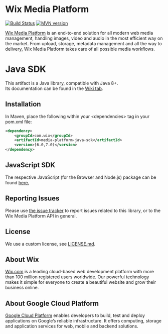 # Wix Media Platform

[![Build Status][travis-image]][travis-url] 
[![MVN version][mvn-image]][mvn-url]

[Wix Media Platform][wixmp-url] is an end-to-end solution for all modern web media management, handling images, video and audio in the most efficient way on the market. From upload, storage, metadata management and all the way to delivery, Wix Media Platform takes care of all possible media workflows.

# Java SDK

This artifact is a Java library, compatible with Java 8+.  
Its documentation can be found in the [Wiki tab](https://github.com/wix/media-platform-java-sdk/wiki).

## Installation
In Maven, place the following within your \<dependencies> tag in your pom.xml file:

```xml
<dependency>
    <groupId>com.wix</groupId>
    <artifactId>media-platform-java-sdk</artifactId>
    <version>[6.0,7.0)</version>
</dependency>
```

## JavaScript SDK

The respective JavaScript (for the Browser and Node.js) package can be found [here.][npm-url]

## Reporting Issues

Please use [the issue tracker](https://github.com/wix/media-platform-java-sdk/issues) to report issues related to this library, or to the Wix Media Platform API in general.

## License

We use a custom license, see [LICENSE.md](LICENSE.md).

## About Wix

[Wix.com][wix-url] is a leading cloud-based web development platform with more than 100 million registered users worldwide.
Our powerful technology makes it simple for everyone to create a beautiful website and grow their business online.

## About Google Cloud Platform

[Google Cloud Platform][google-url] enables developers to build, test and deploy applications on Google’s reliable infrastructure.
It offers computing, storage and application services for web, mobile and backend solutions.

[wix-url]: https://www.wix.com/
[google-url]: https://cloud.google.com/
[wixmp-url]: https://console.wixmp.com/

[mvn-image]: https://img.shields.io/maven-central/v/com.wix/media-platform-java-sdk.svg
[mvn-url]: https://mvnrepository.com/artifact/com.wix/media-platform-java-sdk

[npm-url]: https://npmjs.org/package/media-platform-js-sdk

[travis-image]: https://travis-ci.org/wix/media-platform-java-sdk.svg?branch=master
[travis-url]: https://travis-ci.org/wix/media-platform-java-sdk

